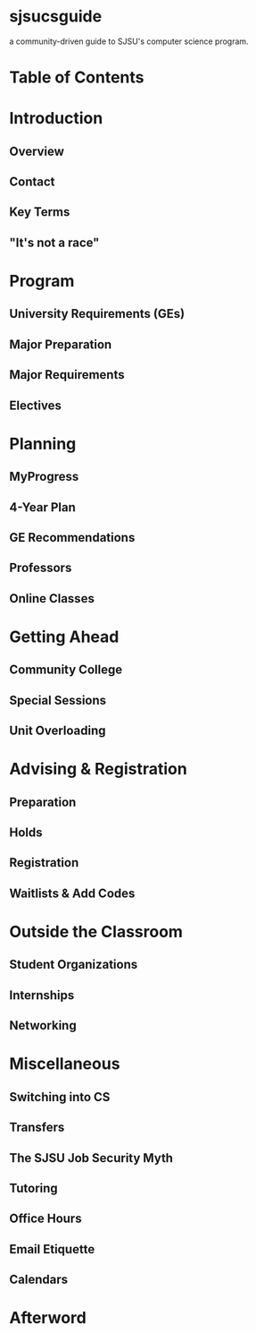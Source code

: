 # sjsucsguide
a community-driven guide to SJSU's computer science program.

# Table of Contents

# Introduction
## Overview
## Contact
## Key Terms
## "It's not a race"

# Program
## University Requirements (GEs)
## Major Preparation
## Major Requirements
## Electives

# Planning
## MyProgress
## 4-Year Plan
## GE Recommendations
## Professors
## Online Classes

# Getting Ahead
## Community College
## Special Sessions
## Unit Overloading

# Advising & Registration
## Preparation
## Holds
## Registration
## Waitlists & Add Codes

# Outside the Classroom
## Student Organizations
## Internships
## Networking

# Miscellaneous
## Switching into CS
## Transfers
## The SJSU Job Security Myth
## Tutoring
## Office Hours
## Email Etiquette
## Calendars 

# Afterword
